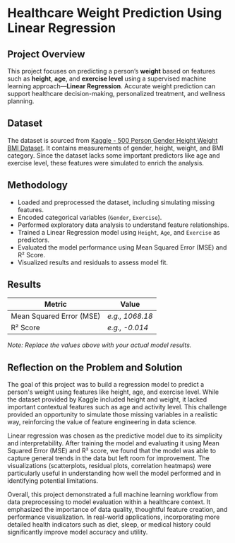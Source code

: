 
# Healthcare Weight Prediction Using Linear Regression

## Project Overview
This project focuses on predicting a person’s **weight** based on features such as **height**, **age**, and **exercise level** using a supervised machine learning approach—**Linear Regression**. Accurate weight prediction can support healthcare decision-making, personalized treatment, and wellness planning.

## Dataset
The dataset is sourced from [Kaggle - 500 Person Gender Height Weight BMI Dataset](https://www.kaggle.com/datasets/yersever/500-person-gender-height-weight-bodymassindex). It contains measurements of gender, height, weight, and BMI category. Since the dataset lacks some important predictors like age and exercise level, these features were simulated to enrich the analysis.

## Methodology
- Loaded and preprocessed the dataset, including simulating missing features.
- Encoded categorical variables (`Gender`, `Exercise`).
- Performed exploratory data analysis to understand feature relationships.
- Trained a Linear Regression model using `Height`, `Age`, and `Exercise` as predictors.
- Evaluated the model performance using Mean Squared Error (MSE) and R² Score.
- Visualized results and residuals to assess model fit.

## Results
| Metric                   | Value    |
|--------------------------|----------|
| Mean Squared Error (MSE) | *e.g., 1068.18* |
| R² Score                 | *e.g., -0.014*  |

*Note: Replace the values above with your actual model results.*

## Reflection on the Problem and Solution

The goal of this project was to build a regression model to predict a person's weight using features like height, age, and exercise level. While the dataset provided by Kaggle included height and weight, it lacked important contextual features such as age and activity level. This challenge provided an opportunity to simulate those missing variables in a realistic way, reinforcing the value of feature engineering in data science.

Linear regression was chosen as the predictive model due to its simplicity and interpretability. After training the model and evaluating it using Mean Squared Error (MSE) and R² score, we found that the model was able to capture general trends in the data but left room for improvement. The visualizations (scatterplots, residual plots, correlation heatmaps) were particularly useful in understanding how well the model performed and in identifying potential limitations.

Overall, this project demonstrated a full machine learning workflow from data preprocessing to model evaluation within a healthcare context. It emphasized the importance of data quality, thoughtful feature creation, and performance visualization. In real-world applications, incorporating more detailed health indicators such as diet, sleep, or medical history could significantly improve model accuracy and utility.

